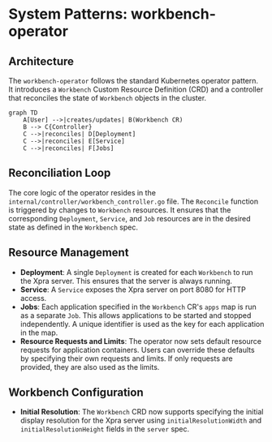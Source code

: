 # System Patterns: workbench-operator

## Architecture
The `workbench-operator` follows the standard Kubernetes operator pattern. It introduces a `Workbench` Custom Resource Definition (CRD) and a controller that reconciles the state of `Workbench` objects in the cluster.

```mermaid
graph TD
    A[User] -->|creates/updates| B(Workbench CR)
    B --> C{Controller}
    C -->|reconciles| D[Deployment]
    C -->|reconciles| E[Service]
    C -->|reconciles| F[Jobs]
```

## Reconciliation Loop
The core logic of the operator resides in the `internal/controller/workbench_controller.go` file. The `Reconcile` function is triggered by changes to `Workbench` resources. It ensures that the corresponding `Deployment`, `Service`, and `Job` resources are in the desired state as defined in the `Workbench` spec.

## Resource Management
- **Deployment**: A single `Deployment` is created for each `Workbench` to run the Xpra server. This ensures that the server is always running.
- **Service**: A `Service` exposes the Xpra server on port 8080 for HTTP access.
- **Jobs**: Each application specified in the `Workbench` CR's `apps` map is run as a separate `Job`. This allows applications to be started and stopped independently. A unique identifier is used as the key for each application in the map.
- **Resource Requests and Limits**: The operator now sets default resource requests for application containers. Users can override these defaults by specifying their own requests and limits. If only requests are provided, they are also used as the limits.

## Workbench Configuration
- **Initial Resolution**: The `Workbench` CRD now supports specifying the initial display resolution for the Xpra server using `initialResolutionWidth` and `initialResolutionHeight` fields in the `server` spec. 